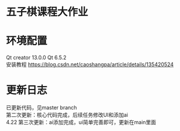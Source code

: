 # 五子棋课程大作业
# 环境配置
Qt creator 13.0.0 
Qt 6.5.2  
安装教程 https://blog.csdn.net/caoshangpa/article/details/135420524
# 更新日志
已更新代码，见master branch  
第二次更新：核心代码完成，后续任务修改UI和添加ai  
4.22 第三次更新：ai添加完成，ui简单完善即可，更新在main里面

